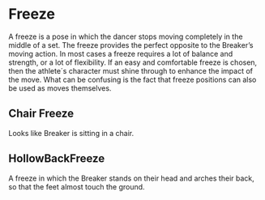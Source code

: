 # Freeze

A freeze is a pose in which the dancer stops moving completely in the middle of a set.
The freeze provides the perfect opposite to the Breaker’s moving action. In most cases
a freeze requires a lot of balance and strength, or a lot of flexibility. If an easy and
comfortable freeze is chosen, then the athlete´s character must shine through to
enhance the impact of the move. What can be confusing is the fact that freeze positions
can also be used as moves themselves.


## Chair Freeze

Looks like Breaker is sitting in a chair.

## HollowBackFreeze

A freeze in which the Breaker stands on their
head and arches their back, so that the feet almost touch the ground.

## 